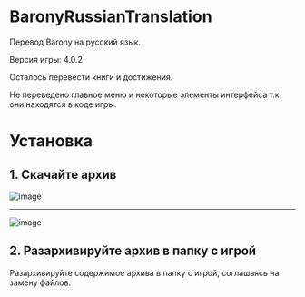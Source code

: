 # BaronyRussianTranslation
 
Перевод Barony на русский язык.

Версия игры: 4.0.2

Осталось перевести книги и достижения.

Не переведено главное меню и некоторые элементы интерфейса т.к. они находятся в коде игры.

# Установка

## 1. Скачайте архив

![image](https://github.com/Kvasus/BaronyRussianTranslation/assets/84940635/6b35ef16-cff6-4400-8d27-ecef0c6605f5)

------------

![image](https://github.com/Kvasus/BaronyRussianTranslation/assets/84940635/d45228b0-17cb-4eae-a8bb-7a0e49ce700c)

## 2. Разархивируйте архив в папку с игрой

Разархивируйте содержимое архива в папку с игрой, соглашаясь на замену файлов.
